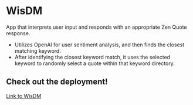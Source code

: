 # WisDM #

App that interprets user input and responds with an appropriate Zen Quote response.

* Utilizes OpenAI for user sentiment analysis, and then finds the closest matching keyword.
* After identifying the closest keyword match, it uses the selected keyword to randomly select a
quote within that keyword directory.

## Check out the deployment! ##

[Link to WisDM](https://wisdm.vercel.app/)
